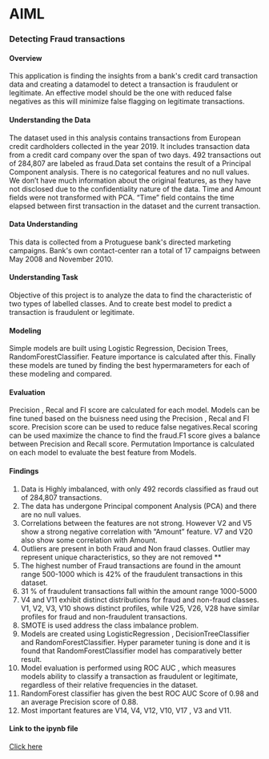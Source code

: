 # AIML
 
### Detecting Fraud transactions

#### Overview

This application is finding the insights from a bank's credit card transaction data and creating a datamodel to detect a transaction is fraudulent or legitimate. An effective model should be the one with reduced false negatives as this will minimize false flagging on legitimate transactions.


#### Understanding the Data

The dataset used in this analysis contains transactions from European credit cardholders collected in the year 2019.  It includes transaction data from a credit card company over the span of two days. 492 transactions out of 284,807 are labeled as fraud.Data set contains the result of a Principal Component analysis. There is no categorical features  and no null values. We don’t have much information about the original features, as they have not disclosed due to the confidentiality nature of the data. Time and Amount fields were not transformed with PCA. “Time” field contains the time elapsed between first transaction in the dataset and the current transaction.
 

#### Data Understanding

This data is collected from a Protuguese bank's directed marketing campaigns. Bank's own contact-center ran a total of 17 campaigns between May 2008 and November 2010. 

#### Understanding Task

Objective of this project is to analyze the data to find the characteristic of two types of labelled classes. And to create best model to predict a transaction is fraudulent or legitimate. 


#### Modeling

Simple models are built using Logistic Regression, Decision Trees, RandomForestClassifier. Feature importance is calculated after this. Finally these models are tuned by finding the best hypermarameters for each of these modeling and compared.

#### Evaluation

Precision , Recal and FI score are calculated for each model.  Models can be fine tuned based on the buisness need using the Precision , Recal and FI score. Precision score can be used to reduce false negatives.Recal scoring can be used maximize the chance to find the fraud.F1 score gives a balance between Precision and Recall score.
Permutation Importance is calculated on each model to evaluate the best feature from Models.

#### Findings

1. Data is Highly imbalanced, with only 492 records classified as fraud out of 284,807 transactions.
2. The data has undergone Principal component Analysis (PCA) and there are no null values.
3. Correlations between the features are not strong. However V2 and V5  show a strong negative correlation with “Amount” feature. V7 and V20 also show some correlation with Amount. 
4. Outliers are present in both Fraud and Non fraud classes. Outlier may represent unique characteristics, so they are not removed **
5. The highest number of Fraud transactions are found in the amount range 500-1000  which is 42% of the fraudulent transactions in this dataset.
6. 31 % of fraudulent transactions fall within the amount  range 1000-5000
7. V4 and V11 exhibit distinct distributions for fraud and non-fraud classes. V1, V2, V3, V10 shows distinct profiles, while V25, V26, V28 have similar profiles for fraud and non-fraudulent transactions. 
8. SMOTE is used  address the class imbalance problem.
9. Models are created using LogisticRegression , DecisionTreeClassifier and RandomForestClassifier. Hyper parameter tuning is done and it is found that RandomForestClassifier model has comparatively better result.
10. Model evaluation is performed using ROC AUC , which measures models ability to classify a transaction as fraudulent or  legitimate, regardless of their relative frequencies in the dataset.
11. RandomForest classifier has given the best ROC AUC Score of 0.98 and an average Precision score of 0.88. 
12.  Most important features are V14, V4, V12, V10, V17 , V3 and V11.




#### Link to the ipynb file 

  [Click here](https://github.com/sajeenam/AIML/blob/main/credit-card-fraud-detection/fraud-detection.ipynb)
